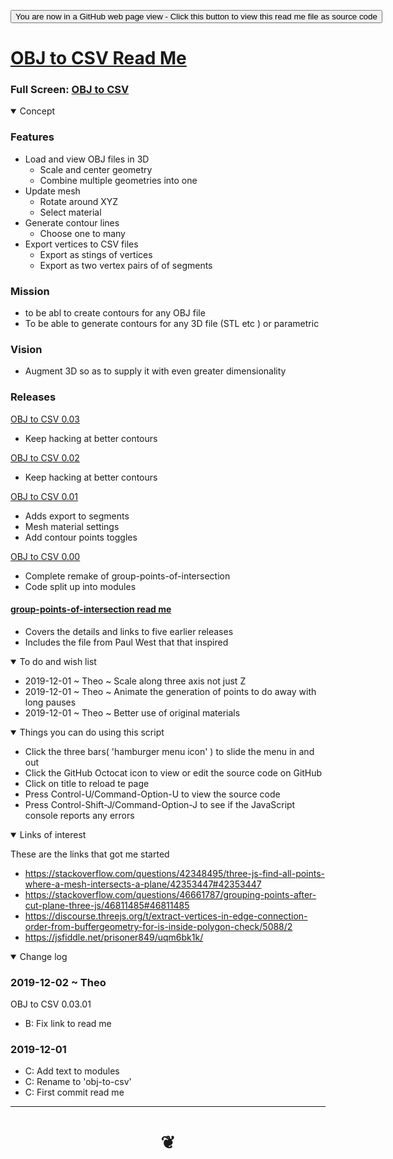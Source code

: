 <span style=display:none; >[You are now in a GitHub source code view - click this link to view Read Me file as a web page]( https://jaanga.github.io/demo/doug-d/obj-to-csv/readme.html "View file as a web page." ) </span>


<div><input type=button onclick="window.location.href='https://github.com/jaanga/jaanga.github.io/tree/master/demo/doug-d/obj-to-csv/README.md'";
value='You are now in a GitHub web page view - Click this button to view this read me file as source code' ></div>


# [OBJ to CSV Read Me]( #demo/doug-d/obj-to-csv/README.md )

<!--
<iframe src=https://jaanga.github.io/demo/doug-d/obj-to-csv/ width=100% height=500px >Iframes are not viewable in GitHub source code view</iframe>
_basic-html.html_
-->

### Full Screen: [OBJ to CSV]( https://jaanga.github.io/demo/doug-d/obj-to-csv/ )


<details open >
<summary>Concept</summary>

### Features

- Load and view OBJ files in 3D
	- Scale and center geometry
	- Combine multiple geometries into one
- Update mesh
	- Rotate around XYZ
	- Select material
- Generate contour lines
	- Choose one to many
- Export vertices to CSV files
	- Export as stings of vertices
	- Export as two vertex pairs of of segments

### Mission

* to be abl to create contours for any OBJ file
* To be able to generate contours for any 3D file (STL etc ) or parametric

### Vision

* Augment 3D so as to supply it with even greater dimensionality

### Releases

[OBJ to CSV 0.03 ]( v-0-03/get-contours-from-objects.html )

* Keep hacking at better contours

[OBJ to CSV 0.02 ]( v-0-02/get-contours-from-objects.html )

* Keep hacking at better contours

[OBJ to CSV 0.01 ]( v-0-01/get-contours-from-objects.html )

* Adds export to segments
* Mesh material settings
* Add contour points toggles


[OBJ to CSV 0.00 ]( v-0-00/get-contours-from-objects.html )

* Complete remake of group-points-of-intersection
* Code split up into modules



#### [group-points-of-intersection read me]( https://jaanga.github.io/demo/doug-d/obj-to-csv/group-points-of-intersection/readme.html )

* Covers the details and links to five earlier releases
* Includes the file from Paul West that that inspired


</details>

<details open >
<summary>To do and wish list </summary>

* 2019-12-01 ~ Theo ~ Scale along three axis not just Z
* 2019-12-01 ~ Theo ~ Animate the generation of points to do away with long pauses
* 2019-12-01 ~ Theo ~ Better use of original materials


</details>

<details open >
<summary> Things you can do using this script</summary>

* Click the three bars( 'hamburger menu icon' ) to slide the menu in and out
* Click the GitHub Octocat icon to view or edit the source code on GitHub
* Click on title to reload te page
* Press Control-U/Command-Option-U to view the source code
* Press Control-Shift-J/Command-Option-J to see if the JavaScript console reports any errors

</details>

<details open >
<summary>Links of interest</summary>

These are the links that got me started

* https://stackoverflow.com/questions/42348495/three-js-find-all-points-where-a-mesh-intersects-a-plane/42353447#42353447
* https://stackoverflow.com/questions/46661787/grouping-points-after-cut-plane-three-js/46811485#46811485
* https://discourse.threejs.org/t/extract-vertices-in-edge-connection-order-from-buffergeometry-for-is-inside-polygon-check/5088/2
* https://jsfiddle.net/prisoner849/uqm6bk1k/

</details>

<details open >
<summary>Change log </summary>

### 2019-12-02 ~ Theo

OBJ to CSV 0.03.01

* B: Fix link to read me

### 2019-12-01

* C: Add text to modules
* C: Rename to 'obj-to-csv'
* C: First commit read me

</details>

***

# <center title="hello!" ><a href=javascript:window.scrollTo(0,0); style=text-decoration:none; > ❦ </a></center>
